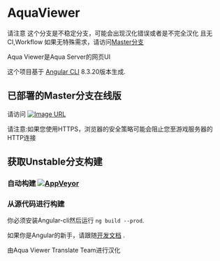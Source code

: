# AquaViewer 
请注意 这个分支是不稳定分支，可能会出现汉化错误或者是不完全汉化 且无CI,Workflow
如果无特殊需求，请访问[Master分支](https://github.com/Raspberry-Monster/Aqua-Viewer-Unofficial-Chinese-Translate)

Aqua Viewer是Aqua Server的网页UI

这个项目基于 [Angular CLI](https://github.com/angular/angular-cli) 8.3.20版本生成.

## 已部署的Master分支在线版
请访问 [![Image URL](https://aqua.raspberrymonster.top/favicon.ico)](http://aqua.raspberrymonster.top/)

请注意:如果您使用HTTPS，浏览器的安全策略可能会阻止您至游戏服务器的HTTP连接

## 获取Unstable分支构建

### 自动构建 [![AppVeyor](https://img.shields.io/appveyor/build/RERASER/aqua-viewer-unofficial-chinese-translate-unstable)](https://ci.appveyor.com/project/RERASER/aqua-viewer-unofficial-chinese-translate-unstable/build/artifacts)

### 从源代码进行构建
你必须安装Angular-cli然后运行 `ng build --prod`.

如果你是Angular的新手，请跟随[开发文档](https://angular.io/guide/deployment) .

由Aqua Viewer Translate Team进行汉化
